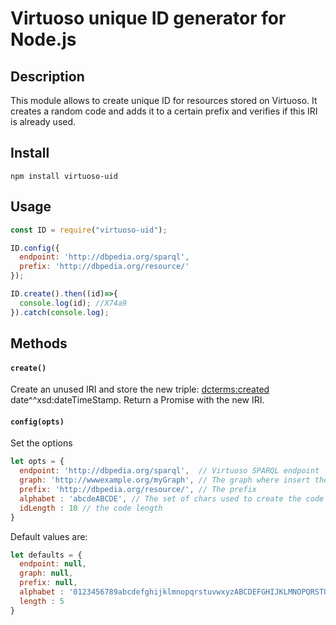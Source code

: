 Virtuoso unique ID generator for Node.js
=============================================
## Description
This module allows to create unique ID for resources stored on Virtuoso. It creates a random code and adds it to a certain prefix and verifies if this IRI is already used.

## Install
```
npm install virtuoso-uid
```

## Usage
```js
const ID = require("virtuoso-uid");

ID.config({
  endpoint: 'http://dbpedia.org/sparql',
  prefix: 'http://dbpedia.org/resource/'
});

ID.create().then((id)=>{
  console.log(id); //X74a9
}).catch(console.log);
```

## Methods

#### `create()`
Create an unused IRI and store the new triple: <iri> <dcterms:created> date^^xsd:dateTimeStamp.
Return a Promise with the new IRI.

#### `config(opts)`
Set the options

```js
let opts = {
  endpoint: 'http://dbpedia.org/sparql',  // Virtuoso SPARQL endpoint
  graph: 'http://wwwexample.org/myGraph', // The graph where insert the new ID
  prefix: 'http://dbpedia.org/resource/', // The prefix
  alphabet : 'abcdeABCDE', // The set of chars used to create the code
  idLength : 10 // the code length
}
```

Default values are:
```js
let defaults = {
  endpoint: null,
  graph: null,
  prefix: null,
  alphabet : '0123456789abcdefghijklmnopqrstuvwxyzABCDEFGHIJKLMNOPQRSTUVWXYZ',
  length : 5
}
```
